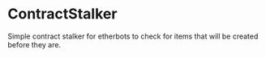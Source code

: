 # ContractStalker

Simple contract stalker for etherbots to check for items that will be created before they are.
